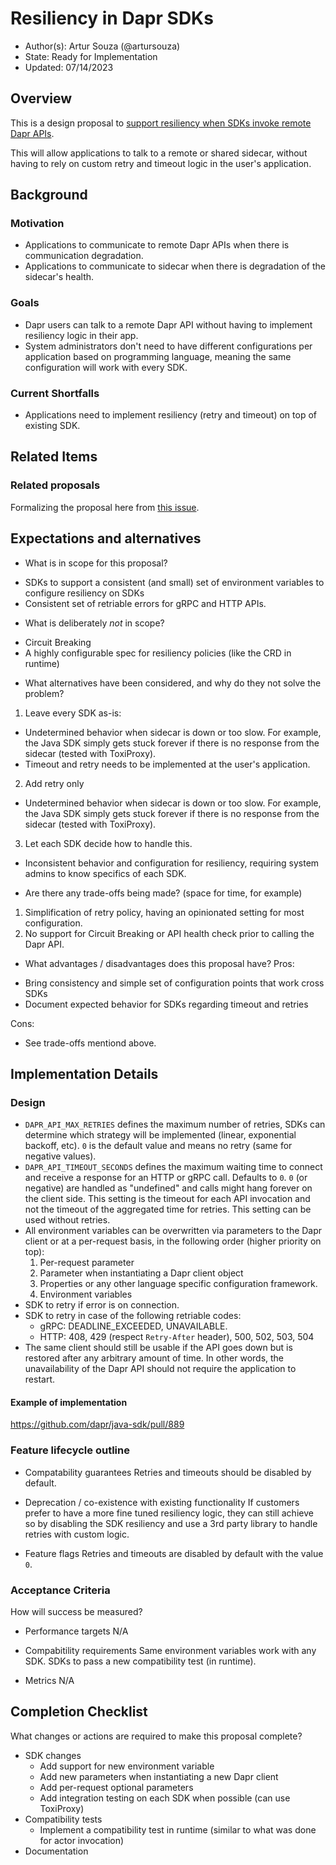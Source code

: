 # Resiliency in Dapr SDKs

* Author(s): Artur Souza (@artursouza)
* State: Ready for Implementation
* Updated: 07/14/2023

## Overview

This is a design proposal to [support resiliency when SDKs invoke remote Dapr APIs](https://github.com/dapr/dapr/issues/6609).

This will allow applications to talk to a remote or shared sidecar, without having to rely on custom retry and timeout logic in the user's application.

## Background

### Motivation
- Applications to communicate to remote Dapr APIs when there is communication degradation.
- Applications to communicate to sidecar when there is degradation of the sidecar's health.

### Goals
- Dapr users can talk to a remote Dapr API without having to implement resiliency logic in their app.
- System administrators don't need to have different configurations per application based on programming language, meaning the same configuration will work with every SDK.

### Current Shortfalls
- Applications need to implement resiliency (retry and timeout) on top of existing SDK.

## Related Items

### Related proposals 

Formalizing the proposal here from [this issue](https://github.com/dapr/dapr/issues/6609).

## Expectations and alternatives

* What is in scope for this proposal?
- SDKs to support a consistent (and small) set of environment variables to configure resiliency on SDKs
- Consistent set of retriable errors for gRPC and HTTP APIs.

* What is deliberately *not* in scope?
- Circuit Breaking
- A highly configurable spec for resiliency policies (like the CRD in runtime)


* What alternatives have been considered, and why do they not solve the problem?
1. Leave every SDK as-is:
  - Undetermined behavior when sidecar is down or too slow. For example, the Java SDK simply gets stuck forever if there is no response from the sidecar (tested with ToxiProxy).
  - Timeout and retry needs to be implemented at the user's application.
2. Add retry only
  - Undetermined behavior when sidecar is down or too slow. For example, the Java SDK simply gets stuck forever if there is no response from the sidecar (tested with ToxiProxy).
3. Let each SDK decide how to handle this.
  - Inconsistent behavior and configuration for resiliency, requiring system admins to know specifics of each SDK.

* Are there any trade-offs being made? (space for time, for example)
1. Simplification of retry policy, having an opinionated setting for most configuration.
2. No support for Circuit Breaking or API health check prior to calling the Dapr API.

* What advantages / disadvantages does this proposal have? 
Pros:
- Bring consistency and simple set of configuration points that work cross SDKs
- Document expected behavior for SDKs regarding timeout and retries

Cons:
- See trade-offs mentiond above.

## Implementation Details

### Design

* `DAPR_API_MAX_RETRIES` defines the maximum number of retries, SDKs can determine which strategy will be implemented (linear, exponential backoff, etc). `0` is the default value and means no retry (same for negative values).
* `DAPR_API_TIMEOUT_SECONDS` defines the maximum waiting time to connect and receive a response for an HTTP or gRPC call. Defaults to `0`. `0` (or negative) are handled as "undefined" and calls might hang forever on the client side. This setting is the timeout for each API invocation and not the timeout of the aggregated time for retries. This setting can be used without retries.
* All environment variables can be overwritten via parameters to the Dapr client or at a per-request basis, in the following order (higher priority on top):
  1. Per-request parameter
  2. Parameter when instantiating a Dapr client object
  3. Properties or any other language specific configuration framework.
  4. Environment variables
* SDK to retry if error is on connection.
* SDK to retry in case of the following retriable codes:
  * gRPC: DEADLINE_EXCEEDED, UNAVAILABLE.
  * HTTP: 408, 429 (respect `Retry-After` header), 500, 502, 503, 504
* The same client should still be usable if the API goes down but is restored after any arbitrary amount of time. In other words, the unavailability of the Dapr API should not require the application to restart.

#### Example of implementation

https://github.com/dapr/java-sdk/pull/889

### Feature lifecycle outline

* Compatability guarantees
Retries and timeouts should be disabled by default.

* Deprecation / co-existence with existing functionality
If customers prefer to have a more fine tuned resiliency logic, they can still achieve so by disabling the SDK resiliency and use a 3rd party library to handle retries with custom logic.

* Feature flags
Retries and timeouts are disabled by default with the value `0`.

### Acceptance Criteria

How will success be measured? 

* Performance targets
N/A

* Compabitility requirements
Same environment variables work with any SDK.
SDKs to pass a new compatibility test (in runtime).

* Metrics
N/A

## Completion Checklist

What changes or actions are required to make this proposal complete?

* SDK changes
  * Add support for new environment variable
  * Add new parameters when instantiating a new Dapr client
  * Add per-request optional parameters
  * Add integration testing on each SDK when possible (can use ToxiProxy)
* Compatibility tests
  * Implement a compatibility test in runtime (similar to what was done for actor invocation)
* Documentation

